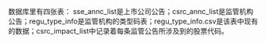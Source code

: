 数据库里有四张表：
	sse_annc_list是上市公司公告；csrc_annc_list是监管机构公告；regu_type_info是监管机构的类型码表；regu_type_info.csv是该表中现有的数据；csrc_impact_list中记录着每条监管公告所涉及到的股票代码。